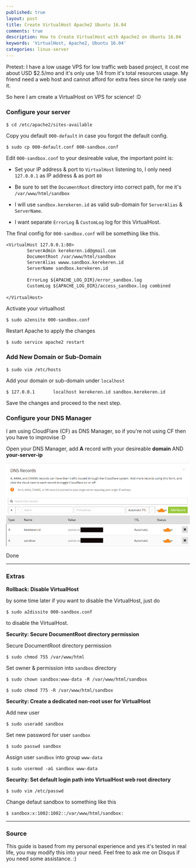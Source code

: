 ```yaml
---
published: true
layout: post
title: Create VirtualHost Apache2 Ubuntu 16.04
comments: true
description: How to Create VirtualHost with Apache2 on Ubuntu 16.04
keywords: 'VirtualHost, Apache2, Ubuntu 16.04'
categories: linux-server
---
```


Pretext: I have a low usage VPS for low traffic web based project, it cost me about USD $2.5/mo and it's only use 1/4 from it's total resources usage. My friend need a  web host and cannot afford for extra fees since he rarely use it.

So here I am create a VirtualHost on VPS for science! :D

### Configure your server
```
$ cd /etc/apache2/sites-available
```

Copy you default `000-default` in case you forgot the default config.
```
$ sudo cp 000-default.conf 000-sandbox.conf
```

Edit `000-sandbox.conf` to your desireable value, the important point is:

- Set your IP address & port to `VirtualHost` listening to, I only need `127.0.0.1` as IP address &  as port `80`

- Be sure to set the `DocumentRoot` directory into correct path, for me it's `/var/www/html/sandbox`

- I will use `sandbox.kerekeren.id` as valid sub-domain for `ServerAlias` & `ServerName`.

- I want separate `ErrorLog` & `CustomLog` log for this VirtualHost.


The final config for `000-sandbox.conf` will be something like this.

```
<VirtualHost 127.0.0.1:80>
        ServerAdmin kerekeren.id@gmail.com
        DocumentRoot /var/www/html/sandbox
        ServerAlias wwww.sandbox.kerekeren.id
        ServerName sandbox.kerekeren.id

        ErrorLog ${APACHE_LOG_DIR}/error_sandbox.log
        CustomLog ${APACHE_LOG_DIR}/access_sandbox.log combined

</VirtualHost>
```

Activate your virtualhost
```
$ sudo a2ensite 000-sandbox.conf
```

Restart Apache to apply the changes
```
$ sudo service apache2 restart
```

### Add New Domain or Sub-Domain
```
$ sudo vim /etc/hosts
```

Add your domain or sub-domain under `localhost`
```
$ 127.0.0.1       localhost kerekeren.id sandbox.kerekeren.id
```

Save the changes and proceed to the next step.

### Configure your DNS Manager

I am using CloudFlare (CF) as DNS Manager, so if you're not using CF then you have to improvise :D

Open your DNS Manager, add **A** record with your desireable **domain** AND **your-server-ip**

![CloudFlare DNS Manager](https://raw.githubusercontent.com/ceroberoz/firebase-blog/master/static/img/_posts//manage-cf-dns.png)

Done

---

### Extras

**Rollback: Disable VirtualHost**

by some time later if you want to disable the VirtualHost, just do
```
$ sudo a2dissite 000-sandbox.conf
```

to disable the VirtualHost.

**Security: Secure DocumentRoot directory permission**

Secure DocumentRoot directory permission
```
$ sudo chmod 755 /var/www/html
```

Set owner & permission into `sandbox` directory
```
$ sudo chown sandbox:www-data -R /var/www/html/sandbox
```

```
$ sudo chmod 775 -R /var/www/html/sandbox
```

**Security: Create a dedicated non-root user for VirtualHost**

Add new user
```
$ sudo useradd sandbox
```

Set new password for user `sandbox`
```
$ sudo passwd sandbox
```

Assign user `sandbox` into group `www-data`
```
$ sudo usermod -aG sandbox www-data
```

**Security: Set default login path into VirtualHost web root directory**
```
$ sudo vim /etc/passwd
```

Change defaut sandbox to something like this
```
$ sandbox:x:1002:1002::/var/www/html/sandbox:
```
---

### Source

This guide is based from my personal experience and yes it's tested in real life, you may modify this into your need. Feel free to ask me on Disqus if you need some assistance. :)
